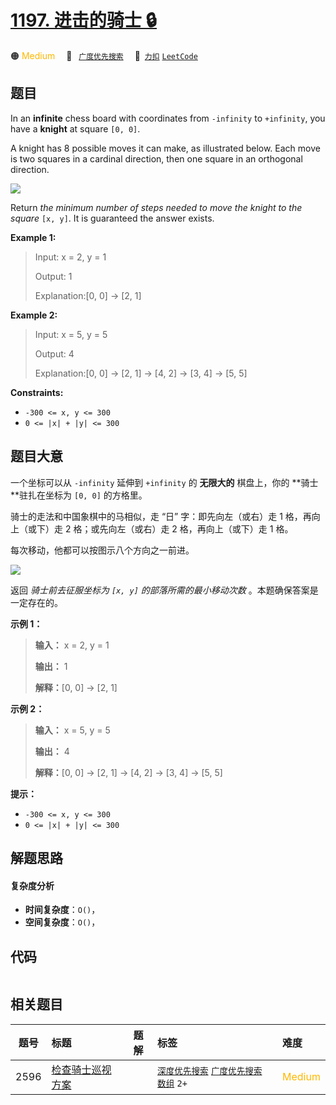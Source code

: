 # [1197. 进击的骑士 🔒](https://2xiao.github.io/leetcode-js/problem/1197.html)

🟠 <font color=#ffb800>Medium</font>&emsp; 🔖&ensp; [`广度优先搜索`](/tag/breadth-first-search.md)&emsp; 🔗&ensp;[`力扣`](https://leetcode.cn/problems/minimum-knight-moves) [`LeetCode`](https://leetcode.com/problems/minimum-knight-moves)

## 题目

In an **infinite** chess board with coordinates from `-infinity` to
`+infinity`, you have a **knight** at square `[0, 0]`.

A knight has 8 possible moves it can make, as illustrated below. Each move is
two squares in a cardinal direction, then one square in an orthogonal
direction.

![](https://fastly.jsdelivr.net/gh/doocs/leetcode@main/solution/1100-1199/1197.Minimum%20Knight%20Moves/images/knight.png)

Return _the minimum number of steps needed to move the knight to the square_
`[x, y]`. It is guaranteed the answer exists.



**Example 1:**

> Input: x = 2, y = 1
> 
> Output: 1
> 
> Explanation:[0, 0] -> [2, 1]

**Example 2:**

> Input: x = 5, y = 5
> 
> Output: 4
> 
> Explanation:[0, 0] -> [2, 1] -> [4, 2] -> [3, 4] -> [5, 5]

**Constraints:**

  * `-300 <= x, y <= 300`
  * `0 <= |x| + |y| <= 300`


## 题目大意

一个坐标可以从 `-infinity` 延伸到 `+infinity` 的 **无限大的**  棋盘上，你的 **骑士  **驻扎在坐标为 `[0, 0]`
的方格里。

骑士的走法和中国象棋中的马相似，走 “日” 字：即先向左（或右）走 1 格，再向上（或下）走 2 格；或先向左（或右）走 2 格，再向上（或下）走 1 格。

每次移动，他都可以按图示八个方向之一前进。

![](https://fastly.jsdelivr.net/gh/doocs/leetcode@main/solution/1100-1199/1197.Minimum%20Knight%20Moves/images/knight.png)

返回 _骑士前去征服坐标为  `[x, y]` 的部落所需的最小移动次数_ 。本题确保答案是一定存在的。



**示例 1：**

> 
> 
> 
> 
> 
> **输入：** x = 2, y = 1
> 
> **输出：** 1
> 
> **解释：**[0, 0] → [2, 1]
> 
> 

**示例 2：**

> 
> 
> 
> 
> 
> **输入：** x = 5, y = 5
> 
> **输出：** 4
> 
> **解释：**[0, 0] → [2, 1] → [4, 2] → [3, 4] → [5, 5]
> 
> 



**提示：**

  * `-300 <= x, y <= 300`
  * `0 <= |x| + |y| <= 300`


## 解题思路

#### 复杂度分析

- **时间复杂度**：`O()`，
- **空间复杂度**：`O()`，

## 代码

```javascript

```

## 相关题目

<!-- prettier-ignore -->
| 题号 | 标题 | 题解 | 标签 | 难度 |
| :------: | :------ | :------: | :------ | :------ |
| 2596 | [检查骑士巡视方案](https://leetcode.com/problems/check-knight-tour-configuration) |  |  [`深度优先搜索`](/tag/depth-first-search.md) [`广度优先搜索`](/tag/breadth-first-search.md) [`数组`](/tag/array.md) `2+` | <font color=#ffb800>Medium</font> |